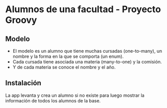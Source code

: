 # Alumnos de una facultad - Proyecto Groovy

## Modelo

* El modelo es un alumno que tiene muchas cursadas (one-to-many), un nombre y la forma en la que se comporta (un enum).
* Cada cursada tiene asociada una materia (many-to-one) y la comisión. 
* Y de cada materia se conoce el nombre y el año.

## Instalación
La app levanta y crea un alumno si no existe para luego mostrar la información de todos los alumnos de la base.

